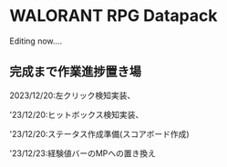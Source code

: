 # WALORANT RPG Datapack

Editing now....

## 完成まで作業進捗置き場

2023/12/20:左クリック検知実装、

'23/12/20:ヒットボックス検知実装、

'23/12/20:ステータス作成準備(スコアボード作成)

'23/12/23:経験値バーのMPへの置き換え